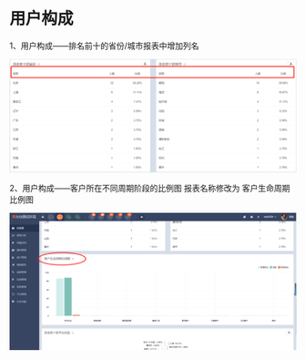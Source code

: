 # 用户构成

1、用户构成——排名前十的省份/城市报表中增加列名  

![](/assets/1522148549%281%29.jpg)

2、用户构成——客户所在不同周期阶段的比例图  报表名称修改为  客户生命周期比例图  

![](/assets/1522060650%281%29.jpg)

